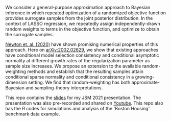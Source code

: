 We consider a general-purpose approximation approach to Bayesian inference in which repeated optimization of a randomized objective function provides surrogate samples from the joint posterior distribution. In the context of LASSO regression, we repeatedly assign independently-drawn random weights to terms in the objective function, and optimize to obtain the surrogate samples. 

[Newton et. al. (2020)](https://onlinelibrary.wiley.com/doi/epdf/10.1002/cjs.11570) have shown promising numerical properties of this approach. Here on [arXiv:2002.02629](https://arxiv.org/abs/2002.02629), we show that existing approaches  have conditional model selection consistency and conditional asymptotic normality at different growth rates of the regularization parameter as sample size increases. We  propose an extension to the available random-weighting methods and establish that the resulting samples attain conditional sparse normality and conditional consistency in a growing-dimension setting. We find that random-weighting has both approximate-Bayesian and sampling-theory interpretations.    

This repo contains the [slides](https://github.com/ngtunlee/random-weighting-Lasso/blob/master/speed_slides.pdf) for my JSM 2021 presentation. The presentation was also pre-recorded and shared on [Youtube](https://www.youtube.com/watch?v=eOPBIVL5SNI). This repo also has the R codes for simulations and analysis of the 'Boston Housing' benchmark data example. 
